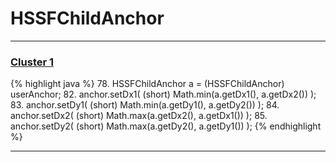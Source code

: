 # HSSFChildAnchor

***

### [Cluster 1](./1)
{% highlight java %}
78. HSSFChildAnchor a = (HSSFChildAnchor) userAnchor;
82. anchor.setDx1( (short) Math.min(a.getDx1(), a.getDx2()) );
83. anchor.setDy1( (short) Math.min(a.getDy1(), a.getDy2()) );
84. anchor.setDx2( (short) Math.max(a.getDx2(), a.getDx1()) );
85. anchor.setDy2( (short) Math.max(a.getDy2(), a.getDy1()) );
{% endhighlight %}

***

